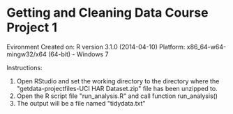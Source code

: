 Getting and Cleaning Data Course Project 1
===========================================

Evironment Created on:
R version 3.1.0 (2014-04-10)
Platform: x86_64-w64-mingw32/x64 (64-bit) - Windows 7

Instructions:

1. Open RStudio and set the working directory to the directory where the "getdata-projectfiles-UCI HAR Dataset.zip" file has been unzipped to.
2. Open the R script file "run_analysis.R" and call function run_analysis()
3. The output will be a file named "tidydata.txt"
